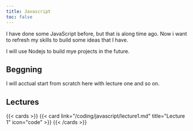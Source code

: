 ```yaml
---
title: Javascript
toc: false
---
```

I have done some JavaScript before, but that is along time ago. Now i want to refresh my skills to build some ideas that I have. 

I will use Nodejs to build mye projects in the future. 

## Beggning 
I will acctual start from scratch here with lecture one and so on. 

## Lectures

{{< cards >}}
  {{< card link="/coding/javascript/lecture1.md" title="Lecture 1" icon="code" >}}
{{< /cards >}}
